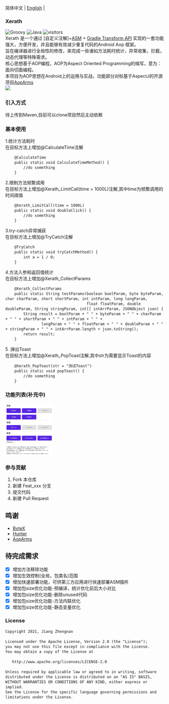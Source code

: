 简体中文 | [English](./README.en.md) |<br />
### Xerath
![Groovy](https://img.shields.io/badge/language-Groovy-green.svg)
![Java](https://img.shields.io/badge/language-Java-red.svg)
![visitors](https://visitor-badge.laobi.icu/badge?page_id=jiangzhengnan.xerath.read.me)
</br>
Xerath 是一个通过 [自定义注解]+[ASM](https://asm.ow2.io/) + [Gradle Transform API](http://tools.android.com/tech-docs/new-build-system/transform-api)
实现的一套功能强大，方便开发，并且能够有效减少重复代码的Android Aop 框架。<br/>
旨在编译器进行全局性的修改，来完成一些诸如方法耗时统计，异常收集，拦截，动态代理等特殊需求。<br/>
核心思想基于AOP编程，AOP为Aspect Oriented Programming的缩写，意为：面向切面编程。<br/>
本项目为AOP思想在Android上的运用与实战，功能部分对标基于AspectJ的开源项目[AopArms](https://github.com/AICareless/AopArms)<br/>
<img src="https://github.com/jiangzhengnan/Xerath/blob/master/app/src/main/res/raw/ic_bg.png" width="50%"/><br />

### 引入方式
待上传到Maven,目前可以clone项目然后主动依赖
<br/>

### 基本使用
1.统计方法耗时<br/>
在目标方法上增加@CalculateTime注解<br/>
```
    @CalculateTime
    public static void CalculateTimeMethod() {
        //do something
    }
```
2.限制方法频繁调用<br/>
在目标方法上增加@Xerath_LimitCall(time = 1000L)注解,其中time为频繁调用的时间阈值<br/>
```
    @Xerath_LimitCall(time = 1000L)
    public static void doubleClick() {
        //do something
    }
```
3.try-catch异常捕获<br/>
在目标方法上增加@TryCatch注解<br/>
```
    @TryCatch
    public static void tryCatchMethod() {
        int a = 1 / 0;
    }
```
4.方法入参和返回值统计<br/>
在目标方法上增加@Xerath_CollectParams<br/>
```
    @Xerath_CollectParams
    public static String testParams(boolean boolParam, byte byteParam, char charParam, short shortParam, int intParam, long longParam,
                                    float floatParam, double doubleParam, String stringParam, int[] intArrParam, JSONObject json) {
        String result = boolParam + " " + byteParam + " " + charParam + " " + shortParam + " " + intParam + " " +
                longParam + " " + floatParam + " " + doubleParam + " " + stringParam + " " + intArrParam.length + json.toString();
        return result;
    }
```
5 .弹出Toast<br/>
在目标方法上增加@Xerath_PopToast注解,其中str为需要显示Toast的内容<br/>
```
    @Xerath_PopToast(str = "测试Toast")
    public static void popToast() {
        //do something
    }
```

### 功能列表(补充中)
<img src="https://github.com/jiangzhengnan/Xerath/blob/master/app/src/main/res/raw/ic_func.jpg" width="30%" /><br />

### 参与贡献
1.  Fork 本仓库
2.  新建 Feat_xxx 分支
3.  提交代码
4.  新建 Pull Request

## 鸣谢

- [ByteX](https://github.com/bytedance/ByteX) 
- [Hunter](https://github.com/Leaking/Hunter/blob/master)
- [AopArms](https://github.com/AICareless/AopArms)

## 待完成需求
- [x] 增加方法移除功能
- [x] 增加生效控制(全局，包类名)范围 
- [x] 增加快速部署功能，可供第三方应用进行快速部署ASM插件 
- [x] 增加包size优化功能-预编译，统计优化前后大小对比
- [x] 增加包size优化功能-删除unused代码
- [x] 增加包size优化功能-方法内联优化
- [x] 增加包size优化功能-静态变量优化
### License

    Copyright 2021, Jiang Zhengnan

    Licensed under the Apache License, Version 2.0 (the "License");
    you may not use this file except in compliance with the License.
    You may obtain a copy of the License at

       http://www.apache.org/licenses/LICENSE-2.0

    Unless required by applicable law or agreed to in writing, software
    distributed under the License is distributed on an "AS IS" BASIS,
    WITHOUT WARRANTIES OR CONDITIONS OF ANY KIND, either express or implied.
    See the License for the specific language governing permissions and
    limitations under the License.


